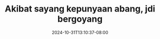 --- 
title: "Akibat sayang kepunyaan abang, jdi bergoyang"
description: "download bokep Akibat sayang kepunyaan abang, jdi bergoyang full   terbaru"
date: 2024-10-31T13:10:37-08:00
file_code: "xvcdqdjrqatk"
draft: false
cover: "9y2y3ejy8vhuxp96.jpg"
tags: ["Akibat", "sayang", "kepunyaan", "jdi", "bergoyang", "bokep-indo", "bokep-viral", "bokep-ig"]
length: 207
fld_id: "1398457"
foldername: "Adik sendiri"
categories: ["Adik sendiri"]
views: 100
---